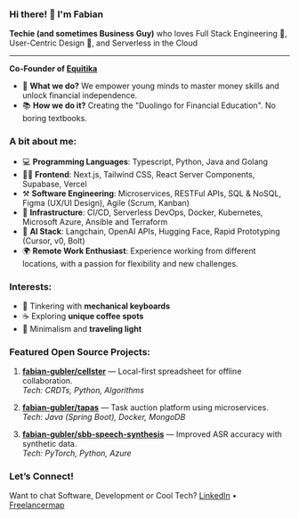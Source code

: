 ### Hi there! 👋 I'm Fabian

**Techie (and sometimes Business Guy)** who loves Full Stack Engineering 🤖, User-Centric Design 👋, and Serverless in the Cloud

---

**Co-Founder of [Equitika](https://www.linkedin.com/company/equitika)**

- 🌟 **What we do?** We empower young minds to master money skills and unlock financial independence.
- 📚 **How we do it?** Creating the "Duolingo for Financial Education". No boring textbooks. 

### A bit about me:
- 💻 **Programming Languages**: Typescript, Python, Java and Golang
- 🧑‍💻 **Frontend**: Next.js, Tailwind CSS, React Server Components, Supabase, Vercel
- ⚒️ **Software Engineering**: Microservices, RESTFul APIs, SQL & NoSQL, Figma (UX/UI Design), Agile (Scrum, Kanban)
- 🚀 **Infrastructure**: CI/CD, Serverless DevOps, Docker, Kubernetes, Microsoft Azure, Ansible and Terraform
- 🤖 **AI Stack**: Langchain, OpenAI APIs, Hugging Face, Rapid Prototyping (Cursor, v0, Bolt)
- 🌍 **Remote Work Enthusiast**: Experience working from different locations, with a passion for flexibility and new challenges.

### Interests:
- 🔧 Tinkering with **mechanical keyboards**
- ☕ Exploring **unique coffee spots**
- 🧳 Minimalism and **traveling light**

### Featured Open Source Projects:
1. **[fabian-gubler/cellster](https://github.com/fabian-gubler/cellster)** — Local-first spreadsheet for offline collaboration.  
   *Tech: CRDTs, Python, Algorithms*

2. **[fabian-gubler/tapas](https://github.com/fabian-gubler/tapas)** — Task auction platform using microservices.  
   *Tech: Java (Spring Boot), Docker, MongoDB*

3. **[fabian-gubler/sbb-speech-synthesis](https://github.com/fabian-gubler/sbb-speech-synthesis)** — Improved ASR accuracy with synthetic data.  
   *Tech: PyTorch, Python, Azure*

### Let’s Connect!
Want to chat Software, Development or Cool Tech? [LinkedIn](https://www.linkedin.com/in/fabian-gubler) • [Freelancermap](https://www.freelancermap.ch/profil/fabian-gubler)
